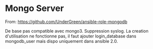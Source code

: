 Mongo Server
============

From: https://github.com/UnderGreen/ansible-role-mongodb

De base pas compatible avec mongo3. Suppression syslog. La creation d'utilisation ne fonctionne pas, il
faut ajouter login_database dans mongodb_user mais dispo uniquement dans ansible 2.0.
